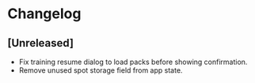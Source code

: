# Changelog

## [Unreleased]
- Fix training resume dialog to load packs before showing confirmation.
- Remove unused spot storage field from app state.
